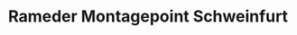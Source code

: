 ---
title: "Rameder Montagepoint Schweinfurt"
url: /bergrheinfeld/rameder-montagepoint-schweinfurt/
shop: Autoteile
---